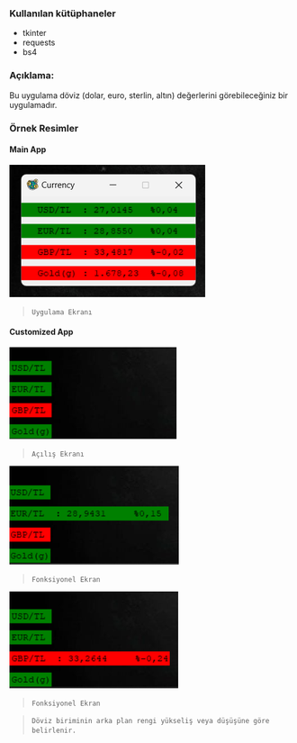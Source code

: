 ### Kullanılan kütüphaneler
* tkinter
* requests
* bs4

### Açıklama:
Bu uygulama döviz (dolar, euro, sterlin, altın) değerlerini görebileceğiniz bir uygulamadır.

### Örnek Resimler

#### Main App
![](https://github.com/Hamza-Eren/Foreign-Exchange-App/blob/main/screenshot/app.png)
> `Uygulama Ekranı`  

#### Customized App
![](https://github.com/Hamza-Eren/Foreign-Exchange-App/blob/main/custom/screenshot/start.png)
> `Açılış Ekranı`  

![](https://github.com/Hamza-Eren/Foreign-Exchange-App/blob/main/custom/screenshot/functional1.png)
> `Fonksiyonel Ekran`

![](https://github.com/Hamza-Eren/Foreign-Exchange-App/blob/main/custom/screenshot/functional2.png)
> `Fonksiyonel Ekran`  

>  `Döviz biriminin arka plan rengi yükseliş veya düşüşüne göre belirlenir.`
